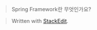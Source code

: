 
> Spring Framework란 무엇인가요?


> Written with [StackEdit](https://stackedit.io/).
<!--stackedit_data:
eyJoaXN0b3J5IjpbMTgwNjA0NTUwM119
-->